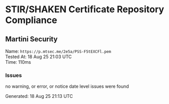 # STIR/SHAKEN Certificate Repository Compliance

## Martini Security

Name: `https://p.mtsec.me/2e5a/PSS-F5tEXCFl.pem`\
Tested At: 18 Aug 25 21:03 UTC\
Time: 110ms

### Issues

no warning, or error, or notice date level issues were found

Generated: 18 Aug 25 21:13 UTC